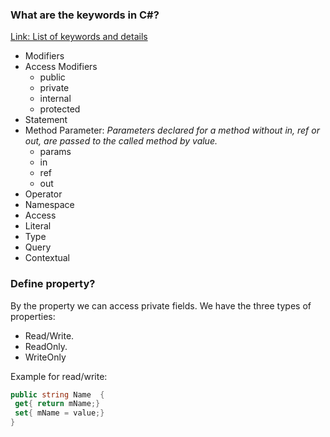 ### What are the keywords in C#? ###
[Link: List of keywords and details](https://docs.microsoft.com/en-us/dotnet/csharp/language-reference/keywords/modifiers)
* Modifiers 
* Access Modifiers
  * public
  * private
  * internal
  * protected
* Statement
* Method Parameter: *Parameters declared for a method without in, ref or out, are passed to the called method by value.*
  * params
  * in
  * ref
  * out
* Operator
* Namespace 
* Access 
* Literal 
* Type 
* Query 
* Contextual

### Define property? ###
By the property we can access private fields.
We have the three types of properties:
* Read/Write.
* ReadOnly.
* WriteOnly

Example for read/write:
```csharp
public string Name  {
 get{ return mName;}
 set{ mName = value;}        
}
```
